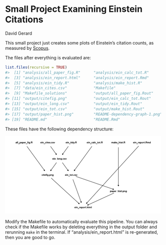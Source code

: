 Small Project Examining Einstein Citations
================
David Gerard

<!-- README.md is generated from README.Rmd. Please edit that file -->

This small project just creates some plots of Einstein’s citation
counts, as measured by [Scopus](https://www.scopus.com/home.uri).

The files after everything is evaluated are:

``` r
list.files(recursive = TRUE)
#>  [1] "analysis/all_paper_fig.R"      "analysis/ein_calc_tot.R"      
#>  [3] "analysis/ein_report.html"      "analysis/ein_report.Rmd"      
#>  [5] "analysis/ein_tidy.R"           "analysis/make_hist.R"         
#>  [7] "data/ein_cites.csv"            "Makefile"                     
#>  [9] "Makefile_solutions"            "output/all_paper_fig.Rout"    
#> [11] "output/citefig.png"            "output/ein_calc_tot.Rout"     
#> [13] "output/ein_long.csv"           "output/ein_tidy.Rout"         
#> [15] "output/ein_tot.csv"            "output/make_hist.Rout"        
#> [17] "output/paper_hist.png"         "README-dependency-graph-1.png"
#> [19] "README.md"                     "README.Rmd"
```

These files have the following dependency structure:

![](README-dependency-graph-1.png)<!-- -->

Modify the Makefile to automatically evaluate this pipeline. You can
always check if the Makefile works by deleting everything in the output
folder and rerunning `make` in the terminal. If
“analysis/ein\_report.html” is re-generated, then you are good to go.

